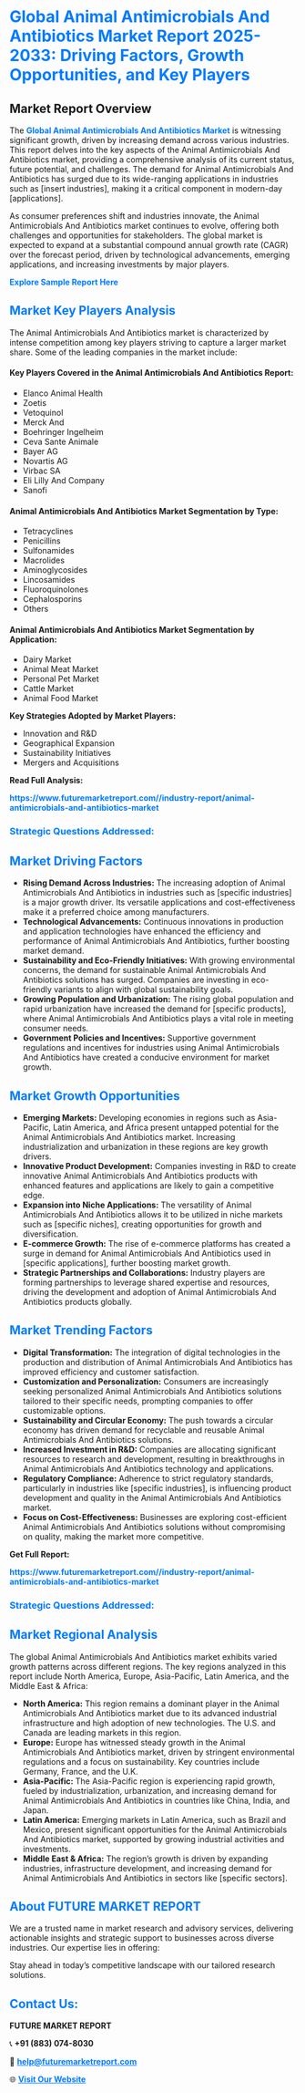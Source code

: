 <h1 style="color: #007BFF;">Global Animal Antimicrobials And Antibiotics Market Report 2025-2033: Driving Factors, Growth Opportunities, and Key Players</h1>

<section id="overview">
<h2>Market Report Overview</h2>
<p>The <a href="https://www.futuremarketreport.com//industry-report/animal-antimicrobials-and-antibiotics-market" style="color: #007BFF; text-decoration: none;"><strong>Global Animal Antimicrobials And Antibiotics Market</strong></a> is witnessing significant growth, driven by increasing demand across various industries. This report delves into the key aspects of the Animal Antimicrobials And Antibiotics market, providing a comprehensive analysis of its current status, future potential, and challenges. The demand for Animal Antimicrobials And Antibiotics has surged due to its wide-ranging applications in industries such as [insert industries], making it a critical component in modern-day [applications].</p>
<p>As consumer preferences shift and industries innovate, the Animal Antimicrobials And Antibiotics market continues to evolve, offering both challenges and opportunities for stakeholders. The global market is expected to expand at a substantial compound annual growth rate (CAGR) over the forecast period, driven by technological advancements, emerging applications, and increasing investments by major players.</p>
</section>

<section id="overview">
<p><a href="https://www.futuremarketreport.com//request-sample/reportId=63145" style="color: #007BFF; text-decoration: none;"><strong>Explore Sample Report Here</strong></a></p>
</section>

<section id="key-players">
<h2 style="color: #007BFF;">Market Key Players Analysis</h2>
<p>The Animal Antimicrobials And Antibiotics market is characterized by intense competition among key players striving to capture a larger market share. Some of the leading companies in the market include:</p>
<h4>Key Players Covered in the Animal Antimicrobials And Antibiotics Report:</h4>
<ul><li>Elanco Animal Health</li><li>Zoetis</li><li>Vetoquinol</li><li>Merck And</li><li>Boehringer Ingelheim</li><li>Ceva Sante Animale</li><li>Bayer AG</li><li>Novartis AG</li><li>Virbac SA</li><li>Eli Lilly And Company</li><li>Sanofi</li></ul>
<h4>Animal Antimicrobials And Antibiotics Market Segmentation by Type:</h4>
<ul><li>Tetracyclines</li><li>Penicillins</li><li>Sulfonamides</li><li>Macrolides</li><li>Aminoglycosides</li><li>Lincosamides</li><li>Fluoroquinolones</li><li>Cephalosporins</li><li>Others</li></ul>

<h4>Animal Antimicrobials And Antibiotics Market Segmentation by Application:</h4>
<ul><li>Dairy Market</li><li>Animal Meat Market</li><li>Personal Pet Market</li><li>Cattle Market</li><li>Animal Food Market</li></ul>
<p><strong>Key Strategies Adopted by Market Players:</strong></p>
<ul>
<li>Innovation and R&D</li>
<li>Geographical Expansion</li>
<li>Sustainability Initiatives</li>
<li>Mergers and Acquisitions</li>
</ul>
</section>

<section>
<p><strong>Read Full Analysis: </strong></p><a href="https://www.futuremarketreport.com//industry-report/animal-antimicrobials-and-antibiotics-market" style="color: #007BFF; text-decoration: none;"><strong>https://www.futuremarketreport.com//industry-report/animal-antimicrobials-and-antibiotics-market</strong></a>
<h3 style="color: #007BFF;">Strategic Questions Addressed:</h3>
</section>

<section id="driving-factors">
<h2 style="color: #007BFF;">Market Driving Factors</h2>
<ul>
<li><strong>Rising Demand Across Industries:</strong> The increasing adoption of Animal Antimicrobials And Antibiotics in industries such as [specific industries] is a major growth driver. Its versatile applications and cost-effectiveness make it a preferred choice among manufacturers.</li>
<li><strong>Technological Advancements:</strong> Continuous innovations in production and application technologies have enhanced the efficiency and performance of Animal Antimicrobials And Antibiotics, further boosting market demand.</li>
<li><strong>Sustainability and Eco-Friendly Initiatives:</strong> With growing environmental concerns, the demand for sustainable Animal Antimicrobials And Antibiotics solutions has surged. Companies are investing in eco-friendly variants to align with global sustainability goals.</li>
<li><strong>Growing Population and Urbanization:</strong> The rising global population and rapid urbanization have increased the demand for [specific products], where Animal Antimicrobials And Antibiotics plays a vital role in meeting consumer needs.</li>
<li><strong>Government Policies and Incentives:</strong> Supportive government regulations and incentives for industries using Animal Antimicrobials And Antibiotics have created a conducive environment for market growth.</li>
</ul>
</section>

<section id="growth-opportunities">
<h2 style="color: #007BFF;">Market Growth Opportunities</h2>
<ul>
<li><strong>Emerging Markets:</strong> Developing economies in regions such as Asia-Pacific, Latin America, and Africa present untapped potential for the Animal Antimicrobials And Antibiotics market. Increasing industrialization and urbanization in these regions are key growth drivers.</li>
<li><strong>Innovative Product Development:</strong> Companies investing in R&D to create innovative Animal Antimicrobials And Antibiotics products with enhanced features and applications are likely to gain a competitive edge.</li>
<li><strong>Expansion into Niche Applications:</strong> The versatility of Animal Antimicrobials And Antibiotics allows it to be utilized in niche markets such as [specific niches], creating opportunities for growth and diversification.</li>
<li><strong>E-commerce Growth:</strong> The rise of e-commerce platforms has created a surge in demand for Animal Antimicrobials And Antibiotics used in [specific applications], further boosting market growth.</li>
<li><strong>Strategic Partnerships and Collaborations:</strong> Industry players are forming partnerships to leverage shared expertise and resources, driving the development and adoption of Animal Antimicrobials And Antibiotics products globally.</li>
</ul>
</section>

<section id="trending-factors">
<h2 style="color: #007BFF;">Market Trending Factors</h2>
<ul>
<li><strong>Digital Transformation:</strong> The integration of digital technologies in the production and distribution of Animal Antimicrobials And Antibiotics has improved efficiency and customer satisfaction.</li>
<li><strong>Customization and Personalization:</strong> Consumers are increasingly seeking personalized Animal Antimicrobials And Antibiotics solutions tailored to their specific needs, prompting companies to offer customizable options.</li>
<li><strong>Sustainability and Circular Economy:</strong> The push towards a circular economy has driven demand for recyclable and reusable Animal Antimicrobials And Antibiotics solutions.</li>
<li><strong>Increased Investment in R&D:</strong> Companies are allocating significant resources to research and development, resulting in breakthroughs in Animal Antimicrobials And Antibiotics technology and applications.</li>
<li><strong>Regulatory Compliance:</strong> Adherence to strict regulatory standards, particularly in industries like [specific industries], is influencing product development and quality in the Animal Antimicrobials And Antibiotics market.</li>
<li><strong>Focus on Cost-Effectiveness:</strong> Businesses are exploring cost-efficient Animal Antimicrobials And Antibiotics solutions without compromising on quality, making the market more competitive.</li>
</ul>
</section>

<section>
<p><strong>Get Full Report: </strong></p><a href="https://www.futuremarketreport.com//industry-report/animal-antimicrobials-and-antibiotics-market" style="color: #007BFF; text-decoration: none;"><strong>https://www.futuremarketreport.com//industry-report/animal-antimicrobials-and-antibiotics-market</strong></a>
<h3 style="color: #007BFF;">Strategic Questions Addressed:</h3>
</section>


<section id="regional-analysis">
<h2 style="color: #007BFF;">Market Regional Analysis</h2>
<p>The global Animal Antimicrobials And Antibiotics market exhibits varied growth patterns across different regions. The key regions analyzed in this report include North America, Europe, Asia-Pacific, Latin America, and the Middle East & Africa:</p>
<ul>
<li><strong>North America:</strong> This region remains a dominant player in the Animal Antimicrobials And Antibiotics market due to its advanced industrial infrastructure and high adoption of new technologies. The U.S. and Canada are leading markets in this region.</li>
<li><strong>Europe:</strong> Europe has witnessed steady growth in the Animal Antimicrobials And Antibiotics market, driven by stringent environmental regulations and a focus on sustainability. Key countries include Germany, France, and the U.K.</li>
<li><strong>Asia-Pacific:</strong> The Asia-Pacific region is experiencing rapid growth, fueled by industrialization, urbanization, and increasing demand for Animal Antimicrobials And Antibiotics in countries like China, India, and Japan.</li>
<li><strong>Latin America:</strong> Emerging markets in Latin America, such as Brazil and Mexico, present significant opportunities for the Animal Antimicrobials And Antibiotics market, supported by growing industrial activities and investments.</li>
<li><strong>Middle East & Africa:</strong> The region’s growth is driven by expanding industries, infrastructure development, and increasing demand for Animal Antimicrobials And Antibiotics in sectors like [specific sectors].</li>
</ul>
</section>

<footer>
<h2 style="color: #007BFF;">About FUTURE MARKET REPORT</h2>
<p>We are a trusted name in market research and advisory services, delivering actionable insights and strategic support to businesses across diverse industries. Our expertise lies in offering:</p>

<p>Stay ahead in today’s competitive landscape with our tailored research solutions.</p>

<h2 style="color: #007BFF;">Contact Us:</h2>
<p><strong>FUTURE MARKET REPORT</strong></p>
<p>📞 <strong>+91 (883) 074-8030</strong></p>
<p>📧 <strong><a href="mailto:help@futuremarketreport.com" style="color: #007BFF;">help@futuremarketreport.com</a></strong></p>
<p>🌐 <strong><a href="https://www.futuremarketreport.com/" style="color: #007BFF;">Visit Our Website</a></strong></p>
</footer>